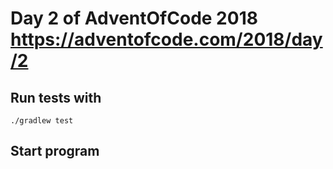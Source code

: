 # Day 2 of AdventOfCode 2018 https://adventofcode.com/2018/day/2

## Run tests with

```./gradlew test```

## Start program